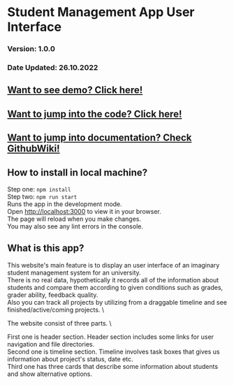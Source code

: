 # Student Management App User Interface
### Version: 1.0.0
### Date Updated: 26.10.2022
## [Want to see demo? Click here!](https://student-management-app-murtazablt.vercel.app/])
## [Want to jump into the code? Click here!](src/App.js])
## [Want to jump into documentation? Check GithubWiki!](https://github.com/murtazablt/student-management-app/wiki])


## How to install in local machine?
 Step one: `npm install` \
 Step two: `npm run start` \
Runs the app in the development mode.\
Open [http://localhost:3000](http://localhost:3000) to view it in your browser. \
The page will reload when you make changes.\
You may also see any lint errors in the console.

## What is this app?
This website's main feature is to display an user interface of an imaginary student management system for an university. \
There is no real data, hypothetically it records all of the information about students and compare them according to given conditions such as grades, grader ability, feedback quality. \
Also you can track all projects by utilizing from a draggable timeline and see finished/active/coming projects. \

The website consist of three parts. \

First one is header section. Header section includes some links for user navigation and file directories. \
Second one is timeline section. Timeline involves task boxes that gives us information about project's status, date etc. \
Third one has three cards that describe some information about students and show alternative options.



